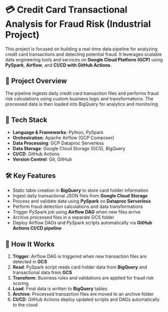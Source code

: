 # 💳 Credit Card Transactional Analysis for Fraud Risk (Industrial Project)

This project is focused on building a real-time data pipeline for analyzing credit card transactions and detecting potential fraud. It leverages scalable data engineering tools and services on **Google Cloud Platform (GCP)** using **PySpark**, **Airflow**, and **CI/CD with GitHub Actions**.

## 🚀 Project Overview

The pipeline ingests daily credit card transaction files and performs fraud risk calculations using custom business logic and transformations. The processed data is then loaded into BigQuery for analytics and monitoring.

## 🧰 Tech Stack

- **Language & Frameworks**: Python, PySpark  
- **Orchestration**: Apache Airflow (GCP Composer)  
- **Data Processing**: GCP Dataproc Serverless  
- **Data Storage**: Google Cloud Storage (GCS), BigQuery  
- **CI/CD**: GitHub Actions  
- **Version Control**: Git, GitHub  

## 🛠️ Key Features

- Static table creation in **BigQuery** to store card holder information  
- Ingest daily transactional JSON files from **Google Cloud Storage**  
- Process and validate data using **PySpark** on **Dataproc Serverless**  
- Perform fraud detection calculations and data transformations  
- Trigger PySpark job using **Airflow DAG** when new files arrive  
- Archive processed files in a separate GCS folder  
- Deploy Airflow DAGs and PySpark scripts automatically via **GitHub Actions CI/CD pipeline**


## 🧪 How It Works

1. **Trigger**: Airflow DAG is triggered when new transaction files are detected in **GCS**  
2. **Read**: PySpark script reads card holder data from **BigQuery** and transactional data from **GCS**  
3. **Transform**: Business rules and validations are applied for fraud risk scoring  
4. **Load**: Final data is written to **BigQuery** tables  
5. **Archive**: Processed transaction files are moved to an archive folder  
6. **CI/CD**: GitHub Actions deploy updated scripts and DAGs automatically to the cloud


